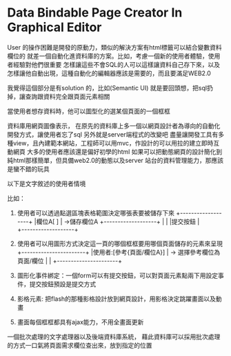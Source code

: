 <h1>Data Bindable Page Creator In Graphical Editor</h1>

User 的操作困難是開發的原動力，類似的解決方案有html標籤可以結合變數資料欄位的
就差一個自動化進資料庫的方案。比如，考慮一個新的使用者體驗，使用者經驗對他們很重要
怎樣讓這些不會SQL的人可以這樣讓資料自己存下來，以及怎樣讓他自動出現，這種自動化的編輯器應該是需要的，而且要滿足WEB2.0

我覺得這個部分是有solution 的，比如(Semantic UI)
就是要回頭想，把sql扔掉，讓查詢跟資料完全跟頁面元素相關

當使用者想存資料時，他可以圖型化的選某個頁面的一個框框

資料庫用網頁圖像表示，
在原先的資料庫上多一個以網頁設計者為導向的自動化開發方式，讓使用者忘了sql
另外就是server端程式的改變吧
盡量讓開發工具有多種view，且內建範本網站，工程師可以用mvc，作設計的可以用拉的建立即時互動網頁
大多的使用者應該還是偏好初學的html
如果可以把動態網頁的設計簡化到純html那樣簡單，但具備web2.0的動態以及server 站台的資料管理能力，那應該是蠻不錯的玩具

以下是文字敘述的使用者情境

比如：

1. 使用者可以透過點選區塊表格範圍決定哪張表要被儲存下來
+-------------------+
|欄位A[           ]  |  ->儲存欄位A
+-------------------+
|                   |
|提交按鈕             |  
+-------------------+


2. 使用者可以用圖形方式決定這一頁的哪個框框要用哪個頁面儲存的元素來呈現
+-----------------------+
|使用者:[參考{頁面/欄位A}] |  -> 選擇參考欄位為頁面/欄位
|                      |
+----------------------+

3. 圖形化事件綁定：一個form可以有提交按鈕，可以對頁面元素點兩下用設定事件，提交按鈕預設是提交方式

4. 影格元素: 把flash的那種影格設計放到網頁設計，用影格決定跳躍畫面以及動畫

5. 畫面每個框框都具有ajax能力，不用全畫面更新



一個批次處理的文字處理器以及後端資料庫系統，
藉此資料庫可以採用批次處理的方式一口氣將頁面需求欄位查出來，放到指定的位置


